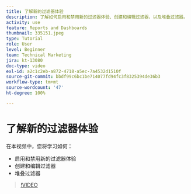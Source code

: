```yaml
---
title: 了解新的过滤器体验
description: 了解如何启用和禁用新的过滤器体验、创建和编辑过滤器，以及堆叠过滤器。
activity: use
feature: Reports and Dashboards
thumbnail: 335151.jpeg
type: Tutorial
role: User
level: Beginner
team: Technical Marketing
jira: kt-13080
doc-type: video
exl-id: a2c1c2eb-a872-4718-a5ec-7a4532d1510f
source-git-commit: bbdf99c6bc1be714077fd94fc3f8325394de36b3
workflow-type: tm+mt
source-wordcount: '47'
ht-degree: 100%

---
```


# 了解新的过滤器体验

在本视频中，您将学习如何：

* 启用和禁用新的过滤器体验
* 创建和编辑过滤器
* 堆叠过滤器

>[!VIDEO](https://video.tv.adobe.com/v/3422813/?quality=12&learn=on&enablevpops=1&captions=chi_hans)

